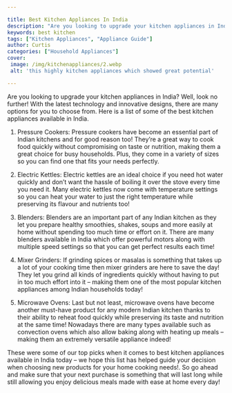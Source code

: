 ```yaml
---

title: Best Kitchen Appliances In India
description: "Are you looking to upgrade your kitchen appliances in India? Well, look no further! With the latest technology and innovative desi...lets find out"
keywords: best kitchen
tags: ["Kitchen Appliances", "Appliance Guide"]
author: Curtis
categories: ["Household Appliances"]
cover: 
 image: /img/kitchenappliances/2.webp
 alt: 'this highly kitchen appliances which showed great potential'

---
```


Are you looking to upgrade your kitchen appliances in India? Well, look no further! With the latest technology and innovative designs, there are many options for you to choose from. Here is a list of some of the best kitchen appliances available in India.

1. Pressure Cookers: Pressure cookers have become an essential part of Indian kitchens and for good reason too! They’re a great way to cook food quickly without compromising on taste or nutrition, making them a great choice for busy households. Plus, they come in a variety of sizes so you can find one that fits your needs perfectly.

2. Electric Kettles: Electric kettles are an ideal choice if you need hot water quickly and don’t want the hassle of boiling it over the stove every time you need it. Many electric kettles now come with temperature settings so you can heat your water to just the right temperature while preserving its flavour and nutrients too!

3. Blenders: Blenders are an important part of any Indian kitchen as they let you prepare healthy smoothies, shakes, soups and more easily at home without spending too much time or effort on it. There are many blenders available in India which offer powerful motors along with multiple speed settings so that you can get perfect results each time!

4. Mixer Grinders: If grinding spices or masalas is something that takes up a lot of your cooking time then mixer grinders are here to save the day! They let you grind all kinds of ingredients quickly without having to put in too much effort into it – making them one of the most popular kitchen appliances among Indian households today! 
 
5. Microwave Ovens: Last but not least, microwave ovens have become another must-have product for any modern Indian kitchen thanks to their ability to reheat food quickly while preserving its taste and nutrition at the same time! Nowadays there are many types available such as convection ovens which also allow baking along with heating up meals – making them an extremely versatile appliance indeed! 


These were some of our top picks when it comes to best kitchen appliances available in India today – we hope this list has helped guide your decision when choosing new products for your home cooking needs!. So go ahead and make sure that your next purchase is something that will last long while still allowing you enjoy delicious meals made with ease at home every day!
